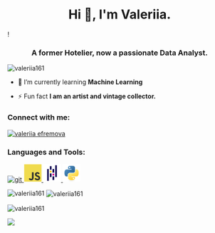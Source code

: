 
<h1 align="center">Hi 👋, I'm Valeriia.</h1>!

<h3 align="center">A former Hotelier, now a passionate Data Analyst.</h3>


<p align="left"> <img src="https://komarev.com/ghpvc/?username=valeriia161&label=Profile%20views&color=0e75b6&style=flat" alt="valeriia161" /> </p>

- 🌱 I’m currently learning **Machine Learning**

- ⚡ Fun fact **I am an artist and vintage collector.**

<h3 align="left">Connect with me:</h3>
<p align="left">
<a href="https://linkedin.com/in/valeriia efremova" target="blank"><img align="center" src="https://raw.githubusercontent.com/rahuldkjain/github-profile-readme-generator/master/src/images/icons/Social/linked-in-alt.svg" alt="valeriia efremova" height="30" width="40" /></a>
</p>

<h3 align="left">Languages and Tools:</h3>
<p align="left"> <a href="https://git-scm.com/" target="_blank" rel="noreferrer"> <img src="https://www.vectorlogo.zone/logos/git-scm/git-scm-icon.svg" alt="git" width="40" height="40"/> </a> <a href="https://developer.mozilla.org/en-US/docs/Web/JavaScript" target="_blank" rel="noreferrer"> <img src="https://raw.githubusercontent.com/devicons/devicon/master/icons/javascript/javascript-original.svg" alt="javascript" width="40" height="40"/> </a> <a href="https://pandas.pydata.org/" target="_blank" rel="noreferrer"> <img src="https://raw.githubusercontent.com/devicons/devicon/2ae2a900d2f041da66e950e4d48052658d850630/icons/pandas/pandas-original.svg" alt="pandas" width="40" height="40"/> </a> <a href="https://www.python.org" target="_blank" rel="noreferrer"> <img src="https://raw.githubusercontent.com/devicons/devicon/master/icons/python/python-original.svg" alt="python" width="40" height="40"/> </a> </p>

<p><img align="left" src="https://github-readme-stats.vercel.app/api/top-langs?username=valeriia161&show_icons=true&locale=en&layout=compact" alt="valeriia161" /></p>

<p>&nbsp;<img align="center" src="https://github-readme-stats.vercel.app/api?username=valeriia161&show_icons=true&locale=en" alt="valeriia161" /></p>

<p><img align="center" src="https://github-readme-streak-stats.herokuapp.com/?user=valeriia161&" alt="valeriia161" /></p>

![](https://media.giphy.com/media/jakQnxhPwrbOdEZDul/giphy.gif)
